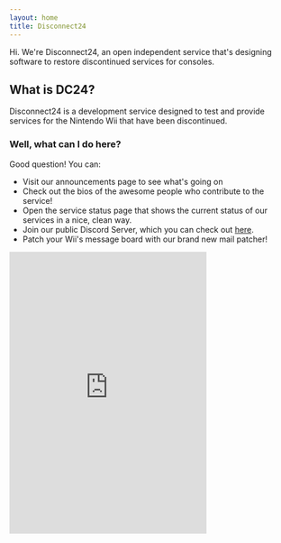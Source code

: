 ```yaml
---
layout: home
title: Disconnect24
---
```

Hi. We're Disconnect24, an open independent service that's designing software to restore discontinued services for consoles.

## What is DC24?
Disconnect24 is a development service designed to test and provide services for the Nintendo Wii that have been discontinued.

### Well, what can I do here?

Good question! You can:

- Visit our announcements page to see what's going on
- Check out the bios of the awesome people who contribute to the service!
- Open the service status page that shows the current status of our services in a nice, clean way.
- Join our public Discord Server, which you can check out <a href="https://discord.gg/2BvqG9S"> here</a>.
- Patch your Wii's message board with our brand new mail patcher!

<iframe src="https://discordapp.com/widget?id=397593815755522068&theme=dark" width="350" height="500" allowtransparency="true" frameborder="0"></iframe>
